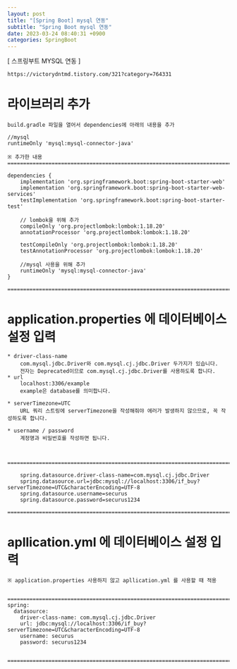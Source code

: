 ```yaml
---  
layout: post  
title: "[Spring Boot] mysql 연동"  
subtitle: "Spring Boot mysql 연동"  
date: 2023-03-24 08:40:31 +0900  
categories: SpringBoot  
---  
```

[ 스프링부트 MYSQL 연동 ]  
  
	https://victorydntmd.tistory.com/321?category=764331  
  
  
# 라이브러리 추가  
  
	build.gradle 파일을 열어서 dependencies에 아래의 내용을 추가  
  
	//mysql  
    runtimeOnly 'mysql:mysql-connector-java'  
  
	※ 추가한 내용  
	=====================================================================================================================================================  
  
	dependencies {  
		implementation 'org.springframework.boot:spring-boot-starter-web'  
		implementation 'org.springframework.boot:spring-boot-starter-web-services'  
		testImplementation 'org.springframework.boot:spring-boot-starter-test'  
  
		// lombok을 위해 추가  
		compileOnly 'org.projectlombok:lombok:1.18.20'  
		annotationProcessor 'org.projectlombok:lombok:1.18.20'  
  
		testCompileOnly 'org.projectlombok:lombok:1.18.20'  
		testAnnotationProcessor 'org.projectlombok:lombok:1.18.20'  
  
		//mysql 사용을 위해 추가  
		runtimeOnly 'mysql:mysql-connector-java'  
	}  
  
	=====================================================================================================================================================  
  
  
# application.properties 에 데이터베이스 설정 입력  
	  
	* driver-class-name  
		com.mysql.jdbc.Driver와 com.mysql.cj.jdbc.Driver 두가지가 있습니다.  
		전자는 Deprecated이므로 com.mysql.cj.jdbc.Driver를 사용하도록 합니다.  
	* url  
		localhost:3306/example  
		example은 database를 의미합니다.  
	  
	* serverTimezone=UTC  
		URL 쿼리 스트링에 serverTimezone을 작성해줘야 에러가 발생하지 않으므로, 꼭 작성하도록 합니다.  
	  
	* username / password  
		계정명과 비밀번호를 작성하면 됩니다.  
  
  
  
	=====================================================================================================================================================  
  
		spring.datasource.driver-class-name=com.mysql.cj.jdbc.Driver  
		spring.datasource.url=jdbc:mysql://localhost:3306/if_buy?serverTimezone=UTC&characterEncoding=UTF-8  
		spring.datasource.username=securus  
		spring.datasource.password=securus1234  
  
	=====================================================================================================================================================  
  
  
# apllication.yml 에 데이터베이스 설정 입력  
	※ application.properties 사용하지 않고 apllication.yml 를 사용할 때 적용  
	  
  
	=====================================================================================================================================================  
	spring:  
	  datasource:  
		driver-class-name: com.mysql.cj.jdbc.Driver  
		url: jdbc:mysql://localhost:3306/if_buy?serverTimezone=UTC&characterEncoding=UTF-8  
		username: securus  
		password: securus1234  
  
  
	=====================================================================================================================================================                                                                                                                                                                                                                                                                                                                                                                                                                                                                                                                                                                                                                                                                                                                                                                                                                                                                                                                                                                                                                                                                                                                                                                                                                                                                                                                                                                                                                                                                                                                                                                                                                                                                                                                                                                                                                                                                                                                                                                                                                                                                                                                                                                                                                                                                                                                                                                                                                                                                                                                                                                                                                                                                                                                                                                                                                                                                                                                                                                            
